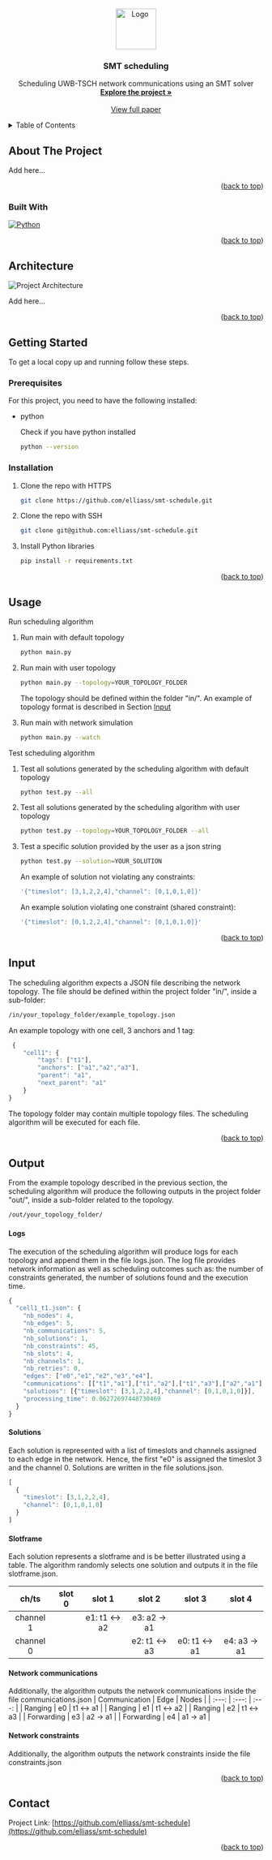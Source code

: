 <a name="readme-top"></a>

<!-- PROJECT LOGO -->
<br />
<div align="center">
  <a href="https://github.com/elliass/smt-schedule">
    <img src="images/logo.png" alt="Logo" width="80" height="80">
  </a>

<h3 align="center">SMT scheduling
</h3>

  <p align="center">
    Scheduling UWB-TSCH network communications using an SMT solver
    <br />
    <a href="https://github.com/elliass/smt-schedule/tree/master/src"><strong>Explore the project »</strong></a>
    <br />
    <br />
    <a href="https://www.overleaf.com/project/6453e380894b146dd444f6ff">View full paper</a>
  </p>
</div>



<!-- TABLE OF CONTENTS -->
<details>
  <summary>Table of Contents</summary>
  <ol>
    <li>
      <a href="#about-the-project">About The Project</a>
      <ul>
        <li><a href="#built-with">Built With</a></li>
      </ul>
    </li>
    <li><a href="#architecture">Architecture</a></li>
    <li>
      <a href="#getting-started">Getting Started</a>
      <ul>
        <li><a href="#prerequisites">Prerequisites</a></li>
        <li><a href="#installation">Installation</a></li>
      </ul>
    </li>
    <li><a href="#usage">Usage</a></li>
    <li><a href="#input">Input</a></li>
    <li><a href="#output">Output</a></li>
    <li><a href="#contact">Contact</a></li>
  </ol>
</details>



<!-- ABOUT THE PROJECT -->
## About The Project

Add here...

<p align="right">(<a href="#readme-top">back to top</a>)</p>



### Built With
[![Python][Python]][Python-url]

<p align="right">(<a href="#readme-top">back to top</a>)</p>



<!-- ARCHITECTURE -->
## Architecture

![Project Architecture][project-architecture]

Add here...

<p align="right">(<a href="#readme-top">back to top</a>)</p>



<!-- GETTING STARTED -->
## Getting Started

To get a local copy up and running follow these steps.

### Prerequisites

For this project, you need to have the following installed:
* python

  Check if you have python installed
  ```sh
  python --version
  ```

### Installation

1. Clone the repo with HTTPS
   ```sh
   git clone https://github.com/elliass/smt-schedule.git
   ```
2. Clone the repo with SSH
   ```sh
   git clone git@github.com:elliass/smt-schedule.git
   ```
3. Install Python libraries
   ```sh
   pip install -r requirements.txt
   ```

<p align="right">(<a href="#readme-top">back to top</a>)</p>



<!-- USAGE -->
## Usage

Run scheduling algorithm
1. Run main with default topology
   ```sh
   python main.py
   ```
2. Run main with user topology
   ```sh
   python main.py --topology=YOUR_TOPOLOGY_FOLDER
   ```

   The topology should be defined within the folder "in/". An example of topology format is described in Section <a href="#input"> Input</a>

3. Run main with network simulation
   ```sh
   python main.py --watch
   ```

Test scheduling algorithm
1. Test all solutions generated by the scheduling algorithm with default topology
   ```sh
   python test.py --all
   ```
2. Test all solutions generated by the scheduling algorithm with user topology
   ```sh
   python test.py --topology=YOUR_TOPOLOGY_FOLDER --all
   ```
3. Test a specific solution provided by the user as a json string
   ```sh
   python test.py --solution=YOUR_SOLUTION
   ```

   An example of solution not violating any constraints:
   ```js
   '{"timeslot": [3,1,2,2,4],"channel": [0,1,0,1,0]}'
   ```

   An example solution violating one constraint (shared constraint): 
   ```js
   '{"timeslot": [0,1,2,2,4],"channel": [0,1,0,1,0]}'
   ```

<p align="right">(<a href="#readme-top">back to top</a>)</p>



<!-- INPUT -->
## Input

The scheduling algorithm expects a JSON file describing the network topology. The file should be defined within the project folder "in/", inside a sub-folder:
   ```sh
   /in/your_topology_folder/example_topology.json
   ```

An example topology with one cell, 3 anchors and 1 tag: 

   ```js
    {
       "cell1": {
           "tags": ["t1"],
           "anchors": ["a1","a2","a3"],
           "parent": "a1",
           "next_parent": "a1"
       }
   }
   ```

The topology folder may contain multiple topology files. The scheduling algorithm will be executed for each file.

<p align="right">(<a href="#readme-top">back to top</a>)</p>



<!-- OUTPUT -->
## Output
From the example topology described in the previous section, the scheduling algorithm will produce the following outputs in the project folder "out/", inside a sub-folder related to the topology.
   ```sh
   /out/your_topology_folder/
   ```

#### Logs
The execution of the scheduling algorithm will produce logs for each topology and append them in the file logs.json. The log file provides network information as well as scheduling outcomes such as: the number of constraints generated, the number of solutions found and the execution time.

   ```js   
   {
     "cell1_t1.json": {
       "nb_nodes": 4,
       "nb_edges": 5,
       "nb_communications": 5,
       "nb_solutions": 1,
       "nb_constraints": 45,
       "nb_slots": 4,
       "nb_channels": 1,
       "nb_retries": 0,
       "edges": ["e0","e1","e2","e3","e4"],
       "communications": [["t1","a1"],["t1","a2"],["t1","a3"],["a2","a1"],["a3","a1"]],
       "solutions": [{"timeslot": [3,1,2,2,4],"channel": [0,1,0,1,0]}],
       "processing_time": 0.06272697448730469
     }
   }
   ```
  

#### Solutions
Each solution is represented with a list of timeslots and channels assigned to each edge in the network. Hence, the first "e0" is assigned the timeslot 3 and the channel 0. Solutions are written in the file solutions.json.

   ```js
   [
     {
       "timeslot": [3,1,2,2,4],
       "channel": [0,1,0,1,0]
     }
   ]
   ```


#### Slotframe
Each solution represents a slotframe and is be better illustrated using a table. The algorithm randomly selects one solution and outputs it in the file slotframe.json.

| ch/ts     | slot 0       | slot 1       | slot 2       | slot 3       | slot 4       |
| :---:     | :---:        | :---:        | :---:        | :---:        | :---:        |
| channel 1 |              | e1: t1 ↔ a2  | e3: a2 → a1  |              |              |
| channel 0 |              |              | e2: t1 ↔ a3  | e0: t1 ↔ a1  | e4: a3 → a1  |


#### Network communications
Additionally, the algorithm outputs the network communications inside the file communications.json
| Communication | Edge  | Nodes     |
| :---:         | :---: | :---:     |
| Ranging       | e0    | t1 ↔ a1   |
| Ranging       | e1    | t1 ↔ a2   |
| Ranging       | e2    | t1 ↔ a3   |
| Forwarding    | e3    | a2 → a1   |
| Forwarding    | e4    | a1 → a1   |


#### Network constraints
Additionally, the algorithm outputs the network constraints inside the file constraints.json


<p align="right">(<a href="#readme-top">back to top</a>)</p>



<!-- CONTACT -->
## Contact
Project Link: [https://github.com/elliass/smt-schedule](https://github.com/elliass/smt-schedule)

<p align="right">(<a href="#readme-top">back to top</a>)</p>



<!-- MARKDOWN LINKS & IMAGES -->
<!-- https://www.markdownguide.org/basic-syntax/#reference-style-links -->
[product-screenshot]: images/screenshot.png

[project-architecture]: images/architecture.png

[Python]: https://img.shields.io/badge/python-3670A0?style=for-the-badge&logo=python&logoColor=ffdd54
[Python-url]: https://www.python.org/